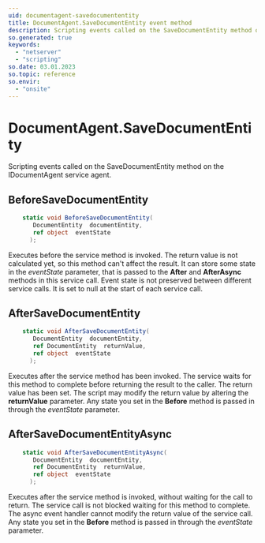 ```yaml
---
uid: documentagent-savedocumententity
title: DocumentAgent.SaveDocumentEntity event method
description: Scripting events called on the SaveDocumentEntity method on the DocumentAgent service agent.
so.generated: true
keywords:
  - "netserver"
  - "scripting"
so.date: 03.01.2023
so.topic: reference
so.envir:
  - "onsite"
---
```

# DocumentAgent.SaveDocumentEntity

Scripting events called on the <see cref='M:SuperOffice.CRM.Services.IDocumentAgent.SaveDocumentEntity'>SaveDocumentEntity</see> method on the <see cref='IDocumentAgent'>IDocumentAgent</see>  service agent.

## BeforeSaveDocumentEntity
```cs
    static void BeforeSaveDocumentEntity(
       DocumentEntity  documentEntity,
       ref object  eventState
      );
```
Executes before the service method is invoked.
The return value is not calculated yet, so this method can't affect the result.
It can store some state in the *eventState* parameter, that is passed to the **After** and **AfterAsync** methods in this service call.
Event state is not preserved between different service calls. It is set to null at the start of each service call.
## AfterSaveDocumentEntity
```cs
    static void AfterSaveDocumentEntity(
       DocumentEntity  documentEntity,
       ref DocumentEntity  returnValue,
       ref object  eventState
      );
```
Executes after the service method has been invoked. The service waits for this method to complete before returning the result to the caller.
The return value has been set. The script may modify the return value by altering the **returnValue** parameter.
Any state you set in the **Before** method is passed in through the *eventState* parameter.
## AfterSaveDocumentEntityAsync
```cs
    static void AfterSaveDocumentEntityAsync(
       DocumentEntity  documentEntity,
       ref DocumentEntity  returnValue,
       ref object  eventState
      );
```
Executes after the service method is invoked, without waiting for the call to return.
The service call is not blocked waiting for this method to complete.
The async event handler cannot modify the return value of the service call.
Any state you set in the **Before** method is passed in through the *eventState* parameter.

